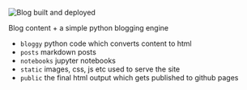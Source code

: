 ![Blog built and deployed](https://github.com/khalido/blog/actions/workflows/build.yml/badge.svg)

Blog content + a simple python blogging engine

- `bloggy` python code which converts content to html
- `posts` markdown posts
- `notebooks` jupyter notebooks
- `static` images, css, js etc used to serve the site
- `public` the final html output which gets published to github pages
